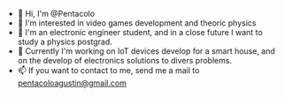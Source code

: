 - 👋 Hi, I'm @Pentacolo 
- 👀 I'm interested in video games development and theoric physics 
- 🌱 I'm an electronic engineer student, and in a close future I want to study a physics postgrad.
- 💞️ Currently I'm working on IoT devices develop for a smart house, and on the develop of electronics solutions to divers problems.
- 📫 If you want to contact to me, send me a mail to pentacoloagustin@gmail.com

<!---
Pentacolo/Pentacolo is a ✨ special ✨ repository because its `README.md` (this file) appears on your GitHub profile.
You can click the Preview link to take a look at your changes.
--->
